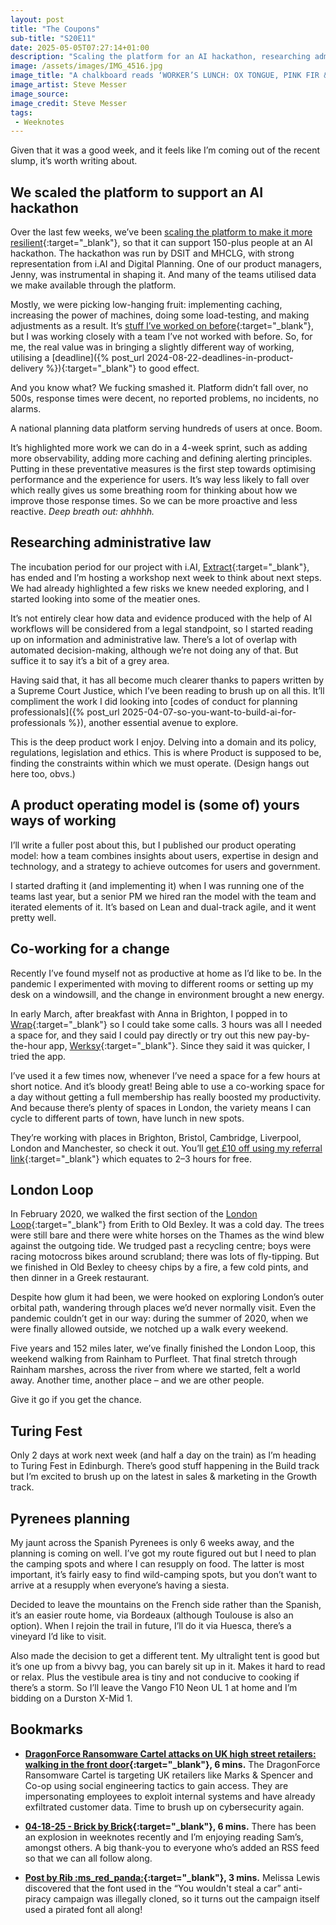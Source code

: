 ```yaml
---
layout: post
title: "The Coupons"
sub-title: "S20E11"
date: 2025-05-05T07:27:14+01:00
description: "Scaling the platform for an AI hackathon, researching administrative law, publishing a designed and tested product operating model, and plans for an upcoming hiking trip."
image: /assets/images/IMG_4516.jpg
image_title: "A chalkboard reads ‘WORKER’S LUNCH: OX TONGUE, PINK FIR & WILD GARLIC + DRINK, £15’ outside the Marksman in Haggerston, London"
image_artist: Steve Messer
image_source:
image_credit: Steve Messer
tags:
 - Weeknotes
---
```


Given that it was a good week, and it feels like I’m coming out of the recent slump, it’s worth writing about.

## We scaled the platform to support an AI hackathon

Over the last few weeks, we’ve been [scaling the platform to make it more resilient](https://github.com/digital-land/technical-documentation/issues/344){:target="_blank"}, so that it can support 150-plus people at an AI hackathon. The hackathon was run by DSIT and MHCLG, with strong representation from i.‌AI and Digital Planning. One of our product managers, Jenny, was instrumental in shaping it. And many of the teams utilised data we make available through the platform.

Mostly, we were picking low-hanging fruit: implementing caching, increasing the power of machines, doing some load-testing, and making adjustments as a result. It’s [stuff I’ve worked on before](https://insidegovuk.blog.gov.uk/2018/11/28/making-sure-users-see-updates-caching/){:target="_blank"}, but I was working closely with a team I’ve not worked with before. So, for me, the real value was in bringing a slightly different way of working, utilising a [deadline]({% post_url 2024-08-22-deadlines-in-product-delivery %}){:target="_blank"} to good effect.

And you know what? We fucking smashed it. Platform didn’t fall over, no 500s, response times were decent, no reported problems, no incidents, no alarms. 

A national planning data platform serving hundreds of users at once. Boom.

It’s highlighted more work we can do in a 4-week sprint, such as adding more observability, adding more caching and defining alerting principles. Putting in these preventative measures is the first step towards optimising performance and the experience for users. It’s way less likely to fall over which really gives us some breathing room for thinking about how we improve those response times. So we can be more proactive and less reactive. _Deep breath out: ahhhhh._

## Researching administrative law

The incubation period for our project with i.‌AI, [Extract](https://github.com/digital-land/digital-land/issues/360){:target="_blank"}, has ended and I’m hosting a workshop next week to think about next steps. We had already highlighted a few risks we knew needed exploring, and I started looking into some of the meatier ones. 

It’s not entirely clear how data and evidence produced with the help of AI workflows will be considered from a legal standpoint, so I started reading up on information and administrative law. There’s a lot of overlap with automated decision-making, although we’re not doing any of that. But suffice it to say it’s a bit of a grey area.

Having said that, it has all become much clearer thanks to papers written by a Supreme Court Justice, which I’ve been reading to brush up on all this. It’ll compliment the work I did looking into [codes of conduct for planning professionals]({% post_url 2025-04-07-so-you-want-to-build-ai-for-professionals %}), another essential avenue to explore.

This is the deep product work I enjoy. Delving into a domain and its policy, regulations, legislation and ethics. This is where Product is supposed to be, finding the constraints within which we must operate. (Design hangs out here too, obvs.)

## A product operating model is (some of) yours ways of working

I’ll write a fuller post about this, but I published our product operating model: how a team combines insights about users, expertise in design and technology, and a strategy to achieve outcomes for users and government.

I started drafting it (and implementing it) when I was running one of the teams last year, but a senior PM we hired ran the model with the team and iterated elements of it. It’s based on Lean and dual-track agile, and it went pretty well. 

## Co-working for a change 

Recently I’ve found myself not as productive at home as I’d like to be. In the pandemic I experimented with moving to different rooms or setting up my desk on a windowsill, and the change in environment brought a new energy.

In early March, after breakfast with Anna in Brighton, I popped in to [Wrap](https://wrap.space/){:target="_blank"} so I could take some calls. 3 hours was all I needed a space for, and they said I could pay directly or try out this new pay-by-the-hour app, [Werksy](https://werksy.me?invite=ODRRI14M){:target="_blank"}. Since they said it was quicker, I tried the app.

I’ve used it a few times now, whenever I’ve need a space for a few hours at short notice. And it’s bloody great! Being able to use a co-working space for a day without getting a full membership has really boosted my productivity. And because there’s plenty of spaces in London, the variety means I can cycle to different parts of town, have lunch in new spots.

They’re working with places in Brighton, Bristol, Cambridge, Liverpool, London and Manchester, so check it out. You’ll [get £10 off using my referral link](https://werksy.me?invite=ODRRI14M){:target="_blank"} which equates to 2–3 hours for free. 

## London Loop

In February 2020, we walked the first section of the [London Loop](https://www.innerlondonramblers.org.uk/ideasforwalks/loop-guides.html){:target="_blank"} from Erith to Old Bexley. It was a cold day. The trees were still bare and there were white horses on the Thames as the wind blew against the outgoing tide. We trudged past a recycling centre; boys were racing motocross bikes around scrubland; there was lots of fly-tipping. But we finished in Old Bexley to cheesy chips by a fire, a few cold pints, and then dinner in a Greek restaurant.

Despite how glum it had been, we were hooked on exploring London’s outer orbital path, wandering through places we’d never normally visit. Even the pandemic couldn’t get in our way: during the summer of 2020, when we were finally allowed outside, we notched up a walk every weekend.

Five years and 152 miles later, we’ve finally finished the London Loop, this weekend walking from Rainham to Purfleet. That final stretch through Rainham marshes, across the river from where we started, felt a world away. Another time, another place – and we are other people.

Give it go if you get the chance. 

## Turing Fest

Only 2 days at work next week (and half a day on the train) as I’m heading to Turing Fest in Edinburgh. There’s good stuff happening in the Build track but I’m excited to brush up on the latest in sales & marketing in the Growth track. 

## Pyrenees planning

My jaunt across the Spanish Pyrenees is only 6 weeks away, and the planning is coming on well. I’ve got my route figured out but I need to plan the camping spots and where I can resupply on food. The latter is most important, it’s fairly easy to find wild-camping spots, but you don’t want to arrive at a resupply when everyone’s having a siesta.

Decided to leave the mountains on the French side rather than the Spanish, it’s an easier route home, via Bordeaux (although Toulouse is also an option). When I rejoin the trail in future, I’ll do it via Huesca, there’s a vineyard I’d like to visit.

Also made the decision to get a different tent. My ultralight tent is good but it’s one up from a bivvy bag, you can barely sit up in it. Makes it hard to read or relax. Plus the vestibule area is tiny and not conducive to cooking if there’s a storm. So I’ll leave the Vango F10 Neon UL 1 at home and I’m bidding on a Durston X-Mid 1. 

## Bookmarks

- **[DragonForce Ransomware Cartel attacks on UK high street retailers: walking in the front door](https://doublepulsar.com/dragonforce-ransomware-cartel-attacks-on-uk-high-street-retailers-walking-in-the-front-door-52ed8ba68534){:target="_blank"}, 6 mins.** The DragonForce Ransomware Cartel is targeting UK retailers like Marks & Spencer and Co-op using social engineering tactics to gain access. They are impersonating employees to exploit internal systems and have already exfiltrated customer data. Time to brush up on cybersecurity again.

- **[04-18-25 - Brick by Brick](https://hoskin.xyz/weeknote/23-04-2025){:target="_blank"}, 6 mins.** There has been an explosion in weeknotes recently and I’m enjoying reading Sam’s, amongst others. A big thank-you to everyone who’s added an RSS feed so that we can all follow along.

- **[Post by Rib :ms_red_panda:](https://fedi.rib.gay/notes/a6xqityngfubsz0f){:target="_blank"}, 3 mins.** Melissa Lewis discovered that the font used in the “You wouldn't steal a car” anti-piracy campaign was illegally cloned, so it turns out the campaign itself used a pirated font all along!